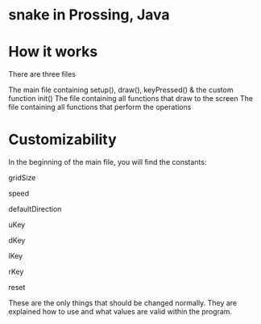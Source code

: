 # snake in Prossing, Java

<h1>How it works</h1>
There are three files

The main file containing setup(), draw(), keyPressed() & the custom function init()
The file containing all functions that draw to the screen
The file containing all functions that perform the operations

<h1>Customizability</h1>

In the beginning of the main file, you will find the constants:

<p>gridSize</p>
<p>speed</p>
<p>defaultDirection</p>
<p>uKey</p>
<p>dKey</p>
<p>lKey</p>
<p>rKey</p>
<p>reset</p>

These are the only things that should be changed normally. They are explained how
to use and what values are valid within the program.
